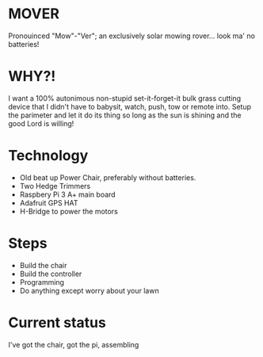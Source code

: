# MOVER

Pronouinced "Mow"-"Ver"; an exclusively solar mowing rover... look ma' no batteries!

# WHY?!

I want a 100% autonimous non-stupid set-it-forget-it bulk grass cutting device that I didn't have to babysit, watch, push, tow or remote into.  Setup the parimeter and let it do its thing so long as the sun is shining and the good Lord is willing!

# Technology

- Old beat up Power Chair, preferably without batteries.
- Two Hedge Trimmers
- Raspbery Pi 3 A+ main board
- Adafruit GPS HAT
- H-Bridge to power the motors

# Steps

* Build the chair
* Build the controller
* Programming
* Do anything except worry about your lawn

# Current status

I've got the chair, got the pi, assembling
